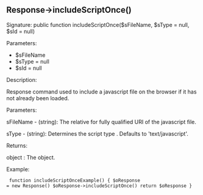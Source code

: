 ## Response->includeScriptOnce()

Signature: public function includeScriptOnce($sFileName, $sType = null, $sId = null)

Parameters:

* $sFileName
* $sType = null
* $sId = null

Description:

Response command used to include a javascript file on the browser
if it has not already been loaded.

Parameters:

sFileName - (string):  The relative for fully qualified URI of the
javascript file.

sType - (string): Determines the script type . Defaults to 'text/javascript'.

Returns:

object : The <Response> object.

Example:
<code><pre>
function includeScriptOnceExample()
{
    $oResponse = new Response()
    $oResponse->includeScriptOnce()
    return $oResponse
}
</pre></code>